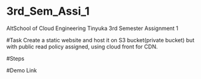 # 3rd_Sem_Assi_1
AltSchool of Cloud Engineering Tinyuka 3rd Semester Assignment 1 

#Task
Create a static website and host it on S3 bucket(private bucket) but with public read policy assigned, using cloud front for CDN.

#Steps


#Demo Link

